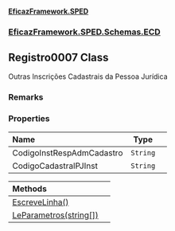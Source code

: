 #### [EficazFramework.SPED](EficazFrameworkSPED.md 'EficazFramework SPED')
### [EficazFramework.SPED.Schemas.ECD](EficazFramework.SPED.Schemas.ECD.md 'EficazFramework.SPED.Schemas.ECD')

## Registro0007 Class

Outras Inscrições Cadastrais da Pessoa Jurídica

### Remarks
### Properties

| Name | Type | |
| :--- | :---: | :--- |
| CodigoInstRespAdmCadastro | `String` |  |
| CodigoCadastralPJInst | `String` |  |

| Methods | |
| :--- | :--- |
| [EscreveLinha()](EficazFramework.SPED.Schemas.ECD/Registro0007/EscreveLinha().md 'EficazFramework.SPED.Schemas.ECD.Registro0007.EscreveLinha()') | |
| [LeParametros(string[])](EficazFramework.SPED.Schemas.ECD/Registro0007/LeParametros(string[]).md 'EficazFramework.SPED.Schemas.ECD.Registro0007.LeParametros(string[])') | |
